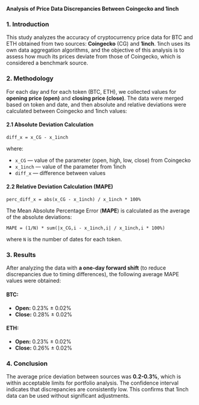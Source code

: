 **Analysis of Price Data Discrepancies Between Coingecko and 1inch**

### 1. Introduction
This study analyzes the accuracy of cryptocurrency price data for BTC and ETH obtained from two sources: **Coingecko** (CG) and **1inch**. 1inch uses its own data aggregation algorithms, and the objective of this analysis is to assess how much its prices deviate from those of Coingecko, which is considered a benchmark source.

### 2. Methodology
For each day and for each token (BTC, ETH), we collected values for **opening price (open)** and **closing price (close)**. The data were merged based on token and date, and then absolute and relative deviations were calculated between Coingecko and 1inch values:

#### 2.1 Absolute Deviation Calculation
```
diff_x = x_CG - x_1inch
```
where:
- `x_CG` — value of the parameter (open, high, low, close) from Coingecko
- `x_1inch` — value of the parameter from 1inch
- `diff_x` — difference between values

#### 2.2 Relative Deviation Calculation (MAPE)
```
perc_diff_x = abs(x_CG - x_1inch) / x_1inch * 100%
```
The Mean Absolute Percentage Error (**MAPE**) is calculated as the average of the absolute deviations:
```
MAPE = (1/N) * sum(|x_CG,i - x_1inch,i| / x_1inch,i * 100%)
```
where `N` is the number of dates for each token.

### 3. Results
After analyzing the data with **a one-day forward shift** (to reduce discrepancies due to timing differences), the following average MAPE values were obtained:

#### BTC:
- **Open:** 0.23% ± 0.02%
- **Close:** 0.28% ± 0.02%

#### ETH:
- **Open:** 0.23% ± 0.02%
- **Close:** 0.26% ± 0.02%

### 4. Conclusion
The average price deviation between sources was **0.2-0.3%**, which is within acceptable limits for portfolio analysis. The confidence interval indicates that discrepancies are consistently low. This confirms that 1inch data can be used without significant adjustments.
